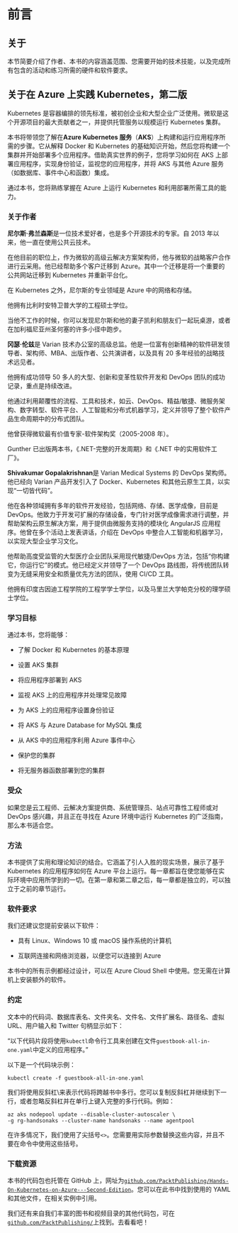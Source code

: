 # 前言

## 关于

本节简要介绍了作者、本书的内容涵盖范围、您需要开始的技术技能，以及完成所有包含的活动和练习所需的硬件和软件要求。

## 关于在 Azure 上实践 Kubernetes，第二版

Kubernetes 是容器编排的领先标准，被初创企业和大型企业广泛使用。微软是这个开源项目的最大贡献者之一，并提供托管服务以规模运行 Kubernetes 集群。

本书将带领您了解在**Azure Kubernetes 服务**（**AKS**）上构建和运行应用程序所需的步骤。它从解释 Docker 和 Kubernetes 的基础知识开始，然后您将构建一个集群并开始部署多个应用程序。借助真实世界的例子，您将学习如何在 AKS 上部署应用程序，实现身份验证，监视您的应用程序，并将 AKS 与其他 Azure 服务（如数据库、事件中心和函数）集成。

通过本书，您将熟练掌握在 Azure 上运行 Kubernetes 和利用部署所需工具的能力。

### 关于作者

**尼尔斯·弗兰森斯**是一位技术爱好者，也是多个开源技术的专家。自 2013 年以来，他一直在使用公共云技术。

在他目前的职位上，作为微软的高级云解决方案架构师，他与微软的战略客户合作进行云采用。他已经帮助多个客户迁移到 Azure。其中一个迁移是将一个重要的公共网站迁移到 Kubernetes 并重新平台化。

在 Kubernetes 之外，尼尔斯的专业领域是 Azure 中的网络和存储。

他拥有比利时安特卫普大学的工程硕士学位。

当他不工作的时候，你可以发现尼尔斯和他的妻子凯利和朋友们一起玩桌游，或者在加利福尼亚州圣何塞的许多小径中跑步。

**冈瑟·伦兹**是 Varian 技术办公室的高级总监。他是一位富有创新精神的软件研发领导者、架构师、MBA、出版作者、公共演讲者，以及具有 20 多年经验的战略技术远见者。

他拥有成功领导 50 多人的大型、创新和变革性软件开发和 DevOps 团队的成功记录，重点是持续改进。

他通过利用颠覆性的流程、工具和技术，如云、DevOps、精益/敏捷、微服务架构、数字转型、软件平台、人工智能和分布式机器学习，定义并领导了整个软件产品生命周期中的分布式团队。

他曾获得微软最有价值专家-软件架构奖（2005-2008 年）。

Gunther 已出版两本书，《.NET-完整的开发周期》和《.NET 中的实用软件工厂》。

**Shivakumar Gopalakrishnan**是 Varian Medical Systems 的 DevOps 架构师。他已经向 Varian 产品开发引入了 Docker、Kubernetes 和其他云原生工具，以实现“一切皆代码”。

他在各种领域拥有多年的软件开发经验，包括网络、存储、医学成像，目前是 DevOps。他致力于开发可扩展的存储设备，专门针对医学成像需求进行调整，并帮助架构云原生解决方案，用于提供由微服务支持的模块化 AngularJS 应用程序。他曾在多个活动上发表讲话，介绍在 DevOps 中整合人工智能和机器学习，以实现大型企业学习文化。

他帮助高度受监管的大型医疗企业团队采用现代敏捷/DevOps 方法，包括“你构建它，你运行它”的模式。他已经定义并领导了一个 DevOps 路线图，将传统团队转变为无缝采用安全和质量优先方法的团队，使用 CI/CD 工具。

他拥有印度古因迪工程学院的工程学学士学位，以及马里兰大学帕克分校的理学硕士学位。

### 学习目标

通过本书，您将能够：

+   了解 Docker 和 Kubernetes 的基本原理

+   设置 AKS 集群

+   将应用程序部署到 AKS

+   监视 AKS 上的应用程序并处理常见故障

+   为 AKS 上的应用程序设置身份验证

+   将 AKS 与 Azure Database for MySQL 集成

+   从 AKS 中的应用程序利用 Azure 事件中心

+   保护您的集群

+   将无服务器函数部署到您的集群

### 受众

如果您是云工程师、云解决方案提供商、系统管理员、站点可靠性工程师或对 DevOps 感兴趣，并且正在寻找在 Azure 环境中运行 Kubernetes 的广泛指南，那么本书适合您。

### 方法

本书提供了实用和理论知识的结合。它涵盖了引人入胜的现实场景，展示了基于 Kubernetes 的应用程序如何在 Azure 平台上运行。每一章都旨在使您能够在实际环境中应用所学到的一切。在第一章和第二章之后，每一章都是独立的，可以独立于之前的章节运行。

### 软件要求

我们还建议您提前安装以下软件：

+   具有 Linux、Windows 10 或 macOS 操作系统的计算机

+   互联网连接和网络浏览器，以便您可以连接到 Azure

本书中的所有示例都经过设计，可以在 Azure Cloud Shell 中使用。您无需在计算机上安装额外的软件。

### 约定

文本中的代码词、数据库表名、文件夹名、文件名、文件扩展名、路径名、虚拟 URL、用户输入和 Twitter 句柄显示如下：

“以下代码片段将使用`kubectl`命令行工具来创建在文件`guestbook-all-in-one.yaml`中定义的应用程序。”

以下是一个代码块示例：

```
kubectl create -f guestbook-all-in-one.yaml
```

我们将使用反斜杠\来表示代码将跨越书中多行。您可以复制反斜杠并继续到下一行，或者忽略反斜杠并在单行上键入完整的多行代码。例如：

```
az aks nodepool update --disable-cluster-autoscaler \
-g rg-handsonaks --cluster-name handsonaks --name agentpool
```

在许多情况下，我们使用了尖括号`<>`。您需要用实际参数替换这些内容，并且不要在命令中使用这些括号。

### 下载资源

本书的代码包也托管在 GitHub 上，网址为[`github.com/PacktPublishing/Hands-On-Kubernetes-on-Azure---Second-Edition`](https://github.com/PacktPublishing/Hands-On-Kubernetes-on-Azure---Second-Edition)。您可以在此书中找到使用的 YAML 和其他文件，在相关实例中引用。

我们还有来自我们丰富的图书和视频目录的其他代码包，可在[`github.com/PacktPublishing/`](https://github.com/PacktPublishing/)上找到。去看看吧！
